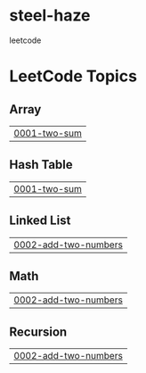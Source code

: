 # steel-haze
leetcode

<!---LeetCode Topics Start-->
# LeetCode Topics
## Array
|  |
| ------- |
| [0001-two-sum](https://github.com/ashtester-q/steel-haze/tree/master/0001-two-sum) |
## Hash Table
|  |
| ------- |
| [0001-two-sum](https://github.com/ashtester-q/steel-haze/tree/master/0001-two-sum) |
## Linked List
|  |
| ------- |
| [0002-add-two-numbers](https://github.com/ashtester-q/steel-haze/tree/master/0002-add-two-numbers) |
## Math
|  |
| ------- |
| [0002-add-two-numbers](https://github.com/ashtester-q/steel-haze/tree/master/0002-add-two-numbers) |
## Recursion
|  |
| ------- |
| [0002-add-two-numbers](https://github.com/ashtester-q/steel-haze/tree/master/0002-add-two-numbers) |
<!---LeetCode Topics End-->